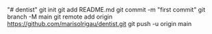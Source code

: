 "# dentist"  git init git add README.md git commit -m "first commit" git branch -M main git remote add origin https://github.com/marisolrigau/dentist.git git push -u origin main
